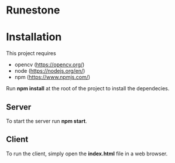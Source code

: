 # Runestone

# Installation 
This project requires
* opencv (https://opencv.org/)
* node (https://nodejs.org/en/)
* npm (https://www.npmjs.com/)

Run **npm install** at the root of the project to install the dependecies.

## Server  
To start the server run **npm start**.

## Client 
To run the client, simply open the **index.html** file in a web browser. 
